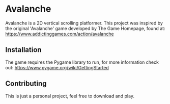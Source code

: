 # Avalanche
Avalanche is a 2D vertical scrolling platformer.
This project was inspired by the original 'Avalanche' game developed by The Game Homepage, found at: https://www.addictinggames.com/action/avalanche

## Installation
The game requires the Pygame library to run, for more information check out: https://www.pygame.org/wiki/GettingStarted

## Contributing
This is just a personal project, feel free to download and play.
